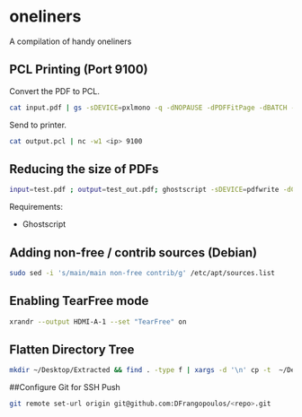 # oneliners
A compilation of handy oneliners


## PCL Printing (Port 9100)
Convert the PDF to PCL.
```bash
cat input.pdf | gs -sDEVICE=pxlmono -q -dNOPAUSE -dPDFFitPage -dBATCH -sPAPERSIZE=a4 -sOutputFile=- -> output.pcl
```
Send to printer.
```bash
cat output.pcl | nc -w1 <ip> 9100
```
## Reducing the size of PDFs
```bash
input=test.pdf ; output=test_out.pdf; ghostscript -sDEVICE=pdfwrite -dCompatibilityLevel=1.4 -dPDFSETTINGS=/printer -dNOPAUSE -dQUIET -dBATCH -sOutputFile=/tmp/gs_output.pdf $input && pdf2ps /tmp/gs_output.pdf - | ps2pdf - $output
```
Requirements:
- Ghostscript

## Adding non-free / contrib sources (Debian)
```bash
sudo sed -i 's/main/main non-free contrib/g' /etc/apt/sources.list
```
## Enabling TearFree mode
```bash
xrandr --output HDMI-A-1 --set "TearFree" on
```
## Flatten Directory Tree
```bash
mkdir ~/Desktop/Extracted && find . -type f | xargs -d '\n' cp -t  ~/Desktop/Extracted/
```

##Configure Git for SSH Push
```bash
git remote set-url origin git@github.com:DFrangopoulos/<repo>.git
```
